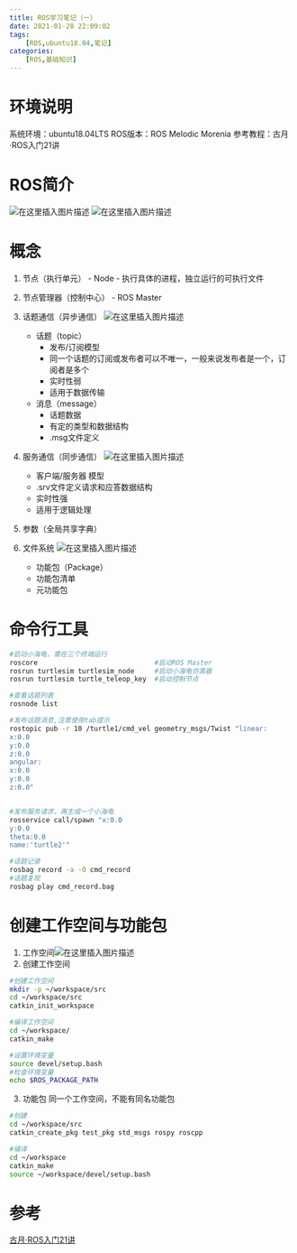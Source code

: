 ```yaml
---
title: ROS学习笔记（一）
date: 2021-01-28 22:09:02
tags: 
    [ROS,ubuntu18.04,笔记] 
categories: 
    [ROS,基础知识]
---
```

# 环境说明
系统环境：ubuntu18.04LTS
ROS版本：ROS Melodic Morenia
参考教程：古月·ROS入门21讲
# ROS简介
![在这里插入图片描述](https://img-blog.csdnimg.cn/20200604213717411.png?x-oss-process=image/watermark,type_ZmFuZ3poZW5naGVpdGk,shadow_10,text_aHR0cHM6Ly9ibG9nLmNzZG4ubmV0L3FxXzQ1MTcyMTU2,size_16,color_FFFFFF,t_70)
![在这里插入图片描述](https://img-blog.csdnimg.cn/20200604213758661.png?x-oss-process=image/watermark,type_ZmFuZ3poZW5naGVpdGk,shadow_10,text_aHR0cHM6Ly9ibG9nLmNzZG4ubmV0L3FxXzQ1MTcyMTU2,size_16,color_FFFFFF,t_70)
# 概念

 1. 节点（执行单元）
		- Node
 		- 执行具体的进程，独立运行的可执行文件

 2. 节点管理器（控制中心）
		- ROS Master
 3. 话题通信（异步通信）
![在这里插入图片描述](https://img-blog.csdnimg.cn/20200604214710524.png?x-oss-process=image/watermark,type_ZmFuZ3poZW5naGVpdGk,shadow_10,text_aHR0cHM6Ly9ibG9nLmNzZG4ubmV0L3FxXzQ1MTcyMTU2,size_16,color_FFFFFF,t_70)
	- 话题（topic）
		- 发布/订阅模型
		- 同一个话题的订阅或发布者可以不唯一，一般来说发布者是一个，订阅者是多个
		- 实时性弱
		- 适用于数据传输
	- 消息（message）
		- 话题数据
		- 有定的类型和数据结构
		- .msg文件定义
 4. 服务通信（同步通信）
![在这里插入图片描述](https://img-blog.csdnimg.cn/20200604214830998.png?x-oss-process=image/watermark,type_ZmFuZ3poZW5naGVpdGk,shadow_10,text_aHR0cHM6Ly9ibG9nLmNzZG4ubmV0L3FxXzQ1MTcyMTU2,size_16,color_FFFFFF,t_70)
	- 客户端/服务器 模型
	- .srv文件定义请求和应答数据结构
	- 实时性强
	- 适用于逻辑处理

 5. 参数（全局共享字典）

 6. 文件系统
![在这里插入图片描述](https://img-blog.csdnimg.cn/20200604215056964.png?x-oss-process=image/watermark,type_ZmFuZ3poZW5naGVpdGk,shadow_10,text_aHR0cHM6Ly9ibG9nLmNzZG4ubmV0L3FxXzQ1MTcyMTU2,size_16,color_FFFFFF,t_70)
	- 功能包（Package）
	- 功能包清单
	- 元功能包
# 命令行工具
	

 

```bash
#启动小海龟，需在三个终端运行
roscore								#启动ROS Master
rosrun turtlesim turtlesim_node		#启动小海龟仿真器
rosrun turtlesim turtle_teleop_key	#启动控制节点

#查看话题列表
rosnode list

#发布话题消息,注意使用tab提示
rostopic pub -r 10 /turtle1/cmd_vel geometry_msgs/Twist "linear:
x:0.0
y:0.0
z:0.0
angular:
x:0.0
y:0.0
z:0.0"


#发布服务请求，再生成一个小海龟
rosservice call/spawn "x:0.0
y:0.0
theta:0.0
name:'turtle2'"

#话题记录
rosbag record -a -O cmd_record
#话题复现
rosbag play cmd_record.bag
```
# 创建工作空间与功能包
1. 工作空间![在这里插入图片描述](https://img-blog.csdnimg.cn/20200604220211187.png?x-oss-process=image/watermark,type_ZmFuZ3poZW5naGVpdGk,shadow_10,text_aHR0cHM6Ly9ibG9nLmNzZG4ubmV0L3FxXzQ1MTcyMTU2,size_16,color_FFFFFF,t_70)
2. 创建工作空间

```bash
#创建工作空间
mkdir -p ~/workspace/src
cd ~/workspace/src
catkin_init_workspace

#编译工作空间
cd ~/workspace/
catkin_make

#设置环境变量
source devel/setup.bash
#检查环境变量
echo $ROS_PACKAGE_PATH
```
3. 功能包
同一个工作空间，不能有同名功能包

```bash
#创建
cd ~/workspace/src
catkin_create_pkg test_pkg std_msgs rospy roscpp

#编译
cd ~/workspace
catkin_make
source ~/workspace/devel/setup.bash
```
# 参考
[古月·ROS入门21讲](https://github.com/guyuehome/ros_21_tutorials)